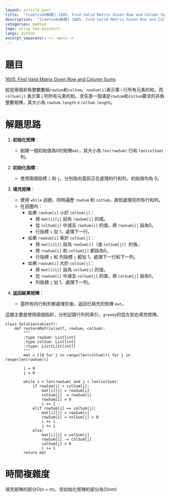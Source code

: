 ```yaml
---
layout: article_post
title:  "[Leetcode解題] 1605. Find Valid Matrix Given Row and Column Sums - 使用Greedy+雙指針解"
description:  "[Leetcode解題] 1605. Find Valid Matrix Given Row and Column Sums - 使用Greedy+雙指針解"
categories: medium
tags: array two-pointers
langs: python
excerpt_separator: <!--more-->
---
```


# 題目

[1605. Find Valid Matrix Given Row and Column Sums](https://leetcode.com/problems/find-valid-matrix-given-row-and-column-sums)

給定兩個非負整數數組`rowSum`和`colSum`。`rowSum[i]`表示第 i 行所有元素的和，而 `colSum[j]` 表示第 j 列所有元素的和。求任意一個滿足`rowSum`和`colSum`要求的非負整數矩陣，其大小為 `rowSum.length` x `colSum.length`。

 <!--more-->
 
# 解題思路

1. **初始化矩陣**：
   - 創建一個初始值為0的矩陣`mat`，其大小為 `len(rowSum)` 行和 `len(colSum)` 列。

2. **初始化指標**：
   - 使用兩個指標 `i` 和 `j`，分別指向當前正在處理的行和列，初始值均為 0。

3. **填充矩陣**：
   - 使用 `while` 迴圈，同時遍歷 `rowSum` 和 `colSum`，直到處理完所有行和列。
   - 在迴圈內：
     - 如果 `rowSum[i]` 小於 `colSum[j]`：
       - 將 `mat[i][j]` 設為 `rowSum[i]` 的值。
       - 從 `colSum[j]` 中減去 `rowSum[i]` 的值，將 `rowSum[i]` 設為0。
       - 行指標 `i` 加 1，處理下一行。
     - 如果 `rowSum[i]` 等於 `colSum[j]`：
       - 將 `mat[i][j]` 設為 `rowSum[i]`（或 `colSum[j]`）的值。
       - 將 `rowSum[i]` 和 `colSum[j]` 都設為0。
       - 行指標 `i` 和 列指標 `j` 都加 1，處理下一行和下一列。
     - 如果 `rowSum[i]` 大於 `colSum[j]`：
       - 將 `mat[i][j]` 設為 `colSum[j]` 的值。
       - 從 `rowSum[i]` 中減去 `colSum[j]` 的值，將 `colSum[j]` 設為0。
       - 列指標 `j` 加 1，處理下一列。

4. **返回結果矩陣**：
   - 當所有的行和列都處理完後，返回已填充的矩陣 `mat`。

這題主要是使用兩個指針，分別記錄行列的索引，`greedy`的從左到右填充矩陣。

```
class Solution(object):
    def restoreMatrix(self, rowSum, colSum):
        """
        :type rowSum: List[int]
        :type colSum: List[int]
        :rtype: List[List[int]]
        """
        mat = [[0 for i in range(len(colSum))] for j in range(len(rowSum))]
        
        i = 0
        j = 0
        
        while i < len(rowSum) and j < len(colSum):
            if rowSum[i] < colSum[j]:
                mat[i][j] = rowSum[i]
                colSum[j] -= rowSum[i]
                rowSum[i] = 0
                i += 1
            elif rowSum[i] == colSum[j]:
                mat[i][j] = rowSum[i]
                rowSum[i] = colSum[j] = 0
                i += 1
                j += 1
            else:
                mat[i][j] = colSum[j]
                rowSum[i] -= colSum[j]
                colSum[j] = 0
                j += 1
        return mat
```

# 時間複雜度

填充矩陣的部分$O(n+m)$，但初始化矩陣的部分為$O(nm)$